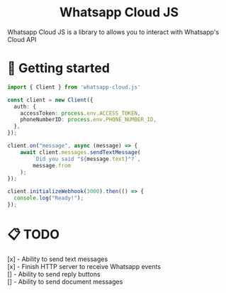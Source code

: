 <h1 align="center">Whatsapp Cloud JS</h1>
Whatsapp Cloud JS is a library to allows you to interact with Whatsapp's Cloud API

# 🚀 Getting started
```ts
import { Client } from 'whatsapp-cloud.js'

const client = new Client({
  auth: {
    accessToken: process.env.ACCESS_TOKEN,
    phoneNumberID: process.env.PHONE_NUMBER_ID,
  },
});

client.on("message", async (message) => {
    await client.messages.sendTextMessage(
        `Did you said "${message.text}"?`,
        message.from
    );
});

client.initializeWebhook(3000).then(() => {
  console.log("Ready!");
});
```

# 📋 TODO
[x] - Ability to send text messages  
[x] - Finish HTTP server to receive Whatsapp events  
[] - Ability to send reply buttons  
[] - Ability to send document messages
